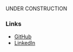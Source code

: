 UNDER CONSTRUCTION

### Links

- [GitHub](https://github.com/progreon)
- [LinkedIn](https://www.linkedin.com/in/marco-willems-0b9504a5/)

